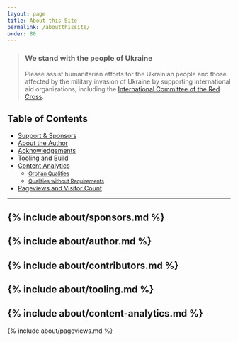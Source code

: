 ```yaml
---
layout: page
title: About this Site
permalink: /aboutthissite/
order: 80
---
```

<div class="ua-background" markdown="1">

>### We stand with the people of Ukraine <span class="ua-text"><i class="fas fa-heart"></i></span><span class="ua-size"><i class="fas fa-heart beat heart"></i></span>
> Please assist humanitarian efforts for the Ukrainian people and those affected by the military invasion of Ukraine by supporting international aid organizations, including the [International Committee of the Red Cross](https://www.icrc.org/en).
</div>

## Table of Contents

- [Support & Sponsors](#sponsors)
- [About the Author](#about-author)
- [Acknowledgements](#acknowledgements)
- [Tooling and Build](#tooling)
- [Content Analytics](#analytics) 
   - <small>[Orphan Qualities](#orphanqualities)</small>
   - <small>[Qualities without Requirements](#qualitieswithoutrequirements)</small>
- [Pageviews and Visitor Count](#site-statistics)

---

{% include about/sponsors.md %}
---
{% include about/author.md %}
---

{% include about/contributors.md %}
---

{% include about/tooling.md %}
---

{% include about/content-analytics.md %}
---

{% include about/pageviews.md %}
